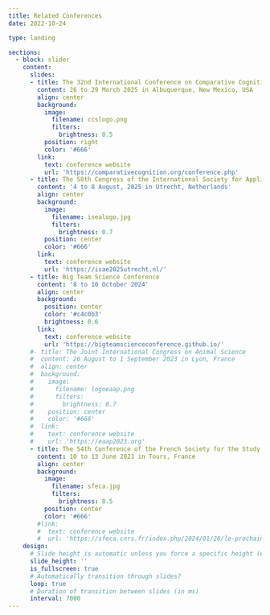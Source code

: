 ```yaml
---
title: Related Conferences
date: 2022-10-24

type: landing

sections:
  - block: slider
    content:
      slides:
      - title: The 32nd International Conference on Comparative Cognition
        content: 26 to 29 March 2025 in Albuquerque, New Mexico, USA
        align: center
        background:
          image:
            filename: ccslogo.png
            filters:
              brightness: 0.5
          position: right
          color: '#666'
        link:
          text: conference website
          url: 'https://comparativecognition.org/conference.php'
      - title: The 58th Congress of the International Society for Applied Ethology
        content: '4 to 8 August, 2025 in Utrecht, Netherlands'
        align: center
        background:
          image:
            filename: isealogo.jpg
            filters:
              brightness: 0.7
          position: center
          color: '#666'
        link:
          text: conference website
          url: 'https://isae2025utrecht.nl/'
      - title: Big Team Science Conference
        content: '8 to 10 October 2024'
        align: center
        background:
          position: center
          color: '#c4c0b3'
          brightness: 0.6
        link:
          text: conference website
          url: 'https://bigteamscienceconference.github.io/'
      #- title: The Joint International Congress on Animal Science
      #  content: 26 August to 1 September 2023 in Lyon, France
      #  align: center
      #  background:
      #    image:
      #      filename: logoeaap.png
      #      filters:
      #        brightness: 0.7
      #    position: center
      #    color: '#666'
      #  link:
      #    text: conference website
      #    url: 'https://eaap2023.org'
      - title: The 54th Conference of the French Society for the Study of Animal Behavior
        content: 10 to 13 June 2023 in Tours, France
        align: center
        background:
          image:
            filename: sfeca.jpg
            filters:
              brightness: 0.5
          position: center
          color: '#666'
        #link:
        #  text: conference website
        #  url: 'https://sfeca.cnrs.fr/index.php/2024/01/26/le-prochain-colloque-aura-lieu-a-albi/'
    design:
      # Slide height is automatic unless you force a specific height (e.g. '400px')
      slide_height: ''
      is_fullscreen: true
      # Automatically transition through slides?
      loop: true
      # Duration of transition between slides (in ms)
      interval: 7000
---
```

